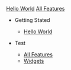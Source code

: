 [Hello World](getting-started/hello-world.md)
[All Features](test/all-features.md)

- Getting Stated
    - [Hello World](getting-started/hello-world)

- Test
    - [All Features](test/all-features)
    - [Widgets](test/widgets)


